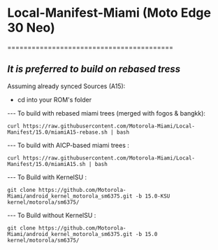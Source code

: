 # Local-Manifest-Miami (Moto Edge 30 Neo)
=========================================
## *It is preferred to build on rebased tress*

Assuming already synced Sources (A15):
 - cd into your ROM's folder
 
--- To build with rebased miami trees (merged with fogos & bangkk):
```
curl https://raw.githubusercontent.com/Motorola-Miami/Local-Manifest/15.0/miamiA15-rebase.sh | bash
```
--- To build with AICP-based miami trees :
```
curl https://raw.githubusercontent.com/Motorola-Miami/Local-Manifest/15.0/miamiA15.sh | bash
```
--- To Build with KernelSU :
```
git clone https://github.com/Motorola-Miami/android_kernel_motorola_sm6375.git -b 15.0-KSU kernel/motorola/sm6375/
```
--- To Build without KernelSU :
```
git clone https://github.com/Motorola-Miami/android_kernel_motorola_sm6375.git -b 15.0 kernel/motorola/sm6375/
```
